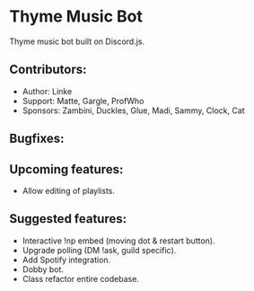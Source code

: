 # Thyme Music Bot
Thyme music bot built on Discord.js.

## Contributors:
* Author:   Linke
* Support:  Matte, Gargle, ProfWho
* Sponsors: Zambini, Duckles, Glue, Madi, Sammy, Clock, Cat

## Bugfixes:

## Upcoming features:
* Allow editing of playlists.

## Suggested features:
* Interactive !np embed (moving dot & restart button).
* Upgrade polling (DM !ask, guild specific).
* Add Spotify integration.
* Dobby bot.
* Class refactor entire codebase.